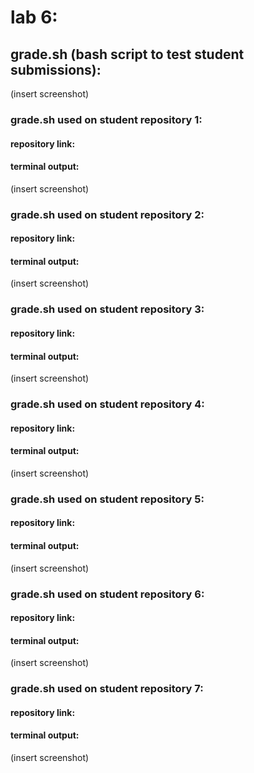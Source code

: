 # lab 6:

## grade.sh (bash script to test student submissions):
(insert screenshot)

### grade.sh used on student repository 1:

#### repository link:

#### terminal output:
(insert screenshot)

### grade.sh used on student repository 2:

#### repository link:

#### terminal output:
(insert screenshot)

### grade.sh used on student repository 3:

#### repository link:

#### terminal output:
(insert screenshot)

### grade.sh used on student repository 4:

#### repository link:

#### terminal output:
(insert screenshot)

### grade.sh used on student repository 5:

#### repository link:

#### terminal output:
(insert screenshot)

### grade.sh used on student repository 6:

#### repository link:

#### terminal output:
(insert screenshot)

### grade.sh used on student repository 7:

#### repository link:

#### terminal output:
(insert screenshot)






